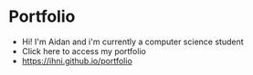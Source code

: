 # Portfolio

- Hi! I'm Aidan and i'm currently a computer science student
- Click here to access my portfolio
- https://ihni.github.io/portfolio